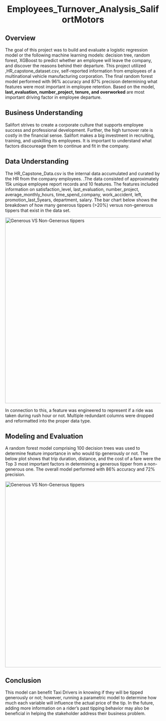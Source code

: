 <h1 align = "center">Employees_Turnover_Analysis_SalifortMotors</h1> 

<section>
<h2>Overview</h2> <p>The goal of this project was to build and evaluate a logistic regression model or the following machine learning models: decision tree, random forest, XGBoost to predict whether an employee will leave the company, and discover the reasons behind their departure. This project utilized ,HR_capstone_dataset.csv, self-reported information from employees of a multinational vehicle manufacturing corporation. The final random forest model performed with 96% accuracy and 87% precision determining what features were most important in employee retention. Based on the model, <b>last_evaluation, number_project, tenure, and overworked</b> are most important driving factor in employee departure.</p>
</section>

<section>
  <h2>Business Understanding</h2><p>Salifort strives to create a corporate culture that supports employee success and professional development. Further, the high turnover rate is costly in the financial sense. Salifort makes a big investment in recruiting, training, and upskilling its employees. It is important to understand what factors discoureage them to continue and fit in the company. </p>
</section>
<section>
  <h2>Data Understanding</h2><p>The HR_Capstone_Data.csv is the internal data accumulated and curated by the HR from the company employees.
.The data consisted of approximately 15k unique employee report records and 10 features. The features included information on satisfaction_level, last_evaluation, number_project, average_monthly_hours, time_spend_company, work_accident, left, promotion_last_5years, department, salary. The bar chart below shows the breakdown of how many generous tippers (>20%) versus non-generous tippers that exist in the data set.
</p>
  <img src="images/Fig1.png" alt="Generous VS Non-Generous tippers" width="600" />
<p>In connection to this, a feature was engineered to represent if a ride was taken during rush hour or not. Multiple redundant columns were dropped and reformatted into the proper data type. </p>
</section>

<section>
  <h2>Modeling and Evaluation</h2><p>A random forest model comprising 100 decision trees was used to determine feature importance in who would tip generously or not. The below plot shows that trip duration, distance, and the cost of a fare were the Top 3 most important factors in determining a generous tipper from a non-generous one. The overall model performed with 86% accuracy and 72% precision. </p>
  <img src="images/Fig2.png" alt="Generous VS Non-Generous tippers" width="600" />
</section>
<section><h2>Conclusion</h2><p>This model can benefit Taxi Drivers in knowing if they will be tipped generously or not; however, running a parametric model to determine how much each variable will influence the actual price of the tip. In the future, adding more information on a rider’s past tipping behavior may also be beneficial in helping the stakeholder address their business problem. 
</p></section>


